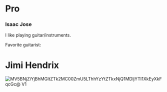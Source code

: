 # Pro 
### Isaac Jose
I like playing guitar/instruments.

Favorite guitarist:
# Jimi Hendrix
![MV5BNjZiYjBhMGItZTk2MC00ZmU5LThhYzYtZTkxNjQ1MDljYTI1XkEyXkFqcGc@ _V1_](https://github.com/user-attachments/assets/f524ece9-e93a-436f-b247-418a30f21417)
